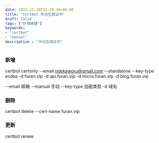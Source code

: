 ```yaml
---
date: 2021-11-20T22:29:40+08:00
title: "Certbot 手动生成证书"
draft: false
tags: ["环境搭建"]
keywords:
- "certbot"
- "manual"
description : "手动生成证书"
---
```


### 新增
certbot certonly --email ngekaworu@gmail.com --standalone --key-type ecdsa -d furan.vip -d api.furan.vip -d micro.furan.vip -d blog.furan.vip

--email 邮箱
--manual 手动
--key-type 加密类型
-d 域名

### 删除
certbot delete --cert-name furan.vip

### 更新
certbot renew